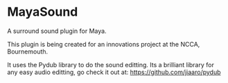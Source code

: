 # MayaSound
A surround sound plugin for Maya.

This plugin is being created for an innovations project at the NCCA, Bournemouth. 

It uses the Pydub library to do the sound editting. Its a brilliant library for any easy audio editting, go check it out at:
https://github.com/jiaaro/pydub
